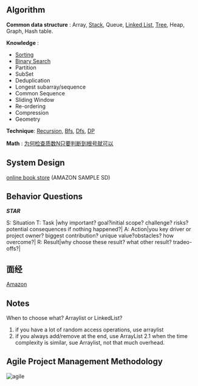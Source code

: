 
## Algorithm

**Common data structure** : Array, [Stack](pages/data-structure/stack.md), Queue, [Linked List](pages/data-structure/linkedlist.md), [Tree](pages/data-structure/tree.md), Heap, Graph, Hash table.   

**Knowledge** : 
* [Sorting](pages/algorithm/sorting.md)
* [Binary Search](pages/algorithm/binary-search.md)
* Partition
* SubSet
* Deduplication
* Longest subarray/sequence
* Common Sequence
* Sliding Window
* Re-ordering
* Compression
* Geometry

__Technique__: [Recursion](pages/technique/recursion.md), [Bfs](pages/technique/bfs.md), [Dfs](pages/technique/dfs.md), [DP](pages/technique/dp.md)

**Math** :
[为何检查质数N只要判断到根号就可以](pages/math/prime-number.md)


## System Design

[online book store](https://www.youtube.com/watch?v=gNQ9-kgyHfo&feature=youtu.be) (AMAZON SAMPLE SD)

## Behavior Questions
___STAR___

S: Situation
T: Task  |why important? goal?initial scope? challenge? risks? potential consequences if nothing happened?|
A: Action|you key driver or project owner? biggest contribution? unique value?obstacles? how overcome?|
R: Result|why choose these result? what other result? tradeo-offs?|

## 面经

[Amazon](pages/interviews/amazon.md)

## Notes

When to choose what? Arraylist or LinkedList?
1. if you have a lot of random access operations, use arraylist
2. if you always add/remove at the end, use ArrayList 2.1 when the time complexity is similar, sue Arraylist, not that much overhead.

## Agile Project Management Methodology  <br> 

![agile](https://miro.medium.com/max/1400/0*jlUybkZYz6yxWtdk.jpg)
